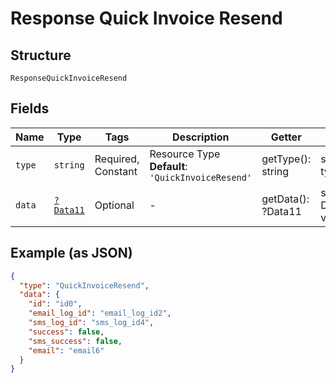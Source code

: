 
# Response Quick Invoice Resend

## Structure

`ResponseQuickInvoiceResend`

## Fields

| Name | Type | Tags | Description | Getter | Setter |
|  --- | --- | --- | --- | --- | --- |
| `type` | `string` | Required, Constant | Resource Type<br>**Default**: `'QuickInvoiceResend'` | getType(): string | setType(string type): void |
| `data` | [`?Data11`](../../doc/models/data-11.md) | Optional | - | getData(): ?Data11 | setData(?Data11 data): void |

## Example (as JSON)

```json
{
  "type": "QuickInvoiceResend",
  "data": {
    "id": "id0",
    "email_log_id": "email_log_id2",
    "sms_log_id": "sms_log_id4",
    "success": false,
    "sms_success": false,
    "email": "email6"
  }
}
```

